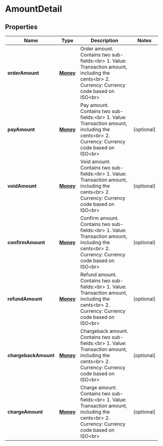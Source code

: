 

# AmountDetail


## Properties

| Name | Type | Description | Notes |
|------------ | ------------- | ------------- | -------------|
|**orderAmount** | [**Money**](Money.md) | Order amount. Contains two sub-fields:&lt;br&gt; 1. Value: Transaction amount, including the cents&lt;br&gt; 2. Currency: Currency code based on ISO&lt;br&gt;  |  |
|**payAmount** | [**Money**](Money.md) | Pay amount. Contains two sub-fields:&lt;br&gt; 1. Value: Transaction amount, including the cents&lt;br&gt; 2. Currency: Currency code based on ISO&lt;br&gt;  |  [optional] |
|**voidAmount** | [**Money**](Money.md) | Void amount. Contains two sub-fields:&lt;br&gt; 1. Value: Transaction amount, including the cents&lt;br&gt; 2. Currency: Currency code based on ISO&lt;br&gt;  |  [optional] |
|**confirmAmount** | [**Money**](Money.md) | Confirm amount. Contains two sub-fields:&lt;br&gt; 1. Value: Transaction amount, including the cents&lt;br&gt; 2. Currency: Currency code based on ISO&lt;br&gt;  |  [optional] |
|**refundAmount** | [**Money**](Money.md) | Refund amount. Contains two sub-fields:&lt;br&gt; 1. Value: Transaction amount, including the cents&lt;br&gt; 2. Currency: Currency code based on ISO&lt;br&gt;  |  [optional] |
|**chargebackAmount** | [**Money**](Money.md) | Chargeback amount. Contains two sub-fields:&lt;br&gt; 1. Value: Transaction amount, including the cents&lt;br&gt; 2. Currency: Currency code based on ISO&lt;br&gt;  |  [optional] |
|**chargeAmount** | [**Money**](Money.md) | Charge amount. Contains two sub-fields:&lt;br&gt; 1. Value: Transaction amount, including the cents&lt;br&gt; 2. Currency: Currency code based on ISO&lt;br&gt;  |  [optional] |



